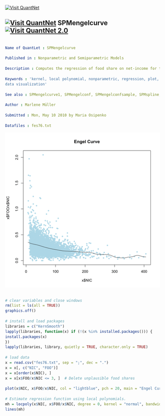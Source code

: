 
[<img src="https://github.com/QuantLet/Styleguide-and-Validation-procedure/blob/master/pictures/banner.png" alt="Visit QuantNet">](http://quantlet.de/index.php?p=info)

## [<img src="https://github.com/QuantLet/Styleguide-and-Validation-procedure/blob/master/pictures/qloqo.png" alt="Visit QuantNet">](http://quantlet.de/) **SPMengelcurve** [<img src="https://github.com/QuantLet/Styleguide-and-Validation-procedure/blob/master/pictures/QN2.png" width="60" alt="Visit QuantNet 2.0">](http://quantlet.de/d3/ia)

```yaml

Name of QuantLet : SPMengelcurve

Published in : Nonparametric and Semiparametric Models

Description : Computes the regression of food share on net-income for the UK 1976 expenditure data.

Keywords : 'kernel, local polynomial, nonparametric, regression, plot, graphical representation,
data visualization'

See also : SPMengelcurve1, SPMengelconf, SPMengelconfsample, SPMspline, SPMsplineregression

Author : Marlene Müller

Submitted : Mon, May 10 2010 by Maria Osipenko

Datafiles : fes76.txt

```

![Picture1](SPMengelcurve-1.png)


```r

# clear variables and close windows
rm(list = ls(all = TRUE))
graphics.off()

# install and load packages
libraries = c("KernSmooth")
lapply(libraries, function(x) if (!(x %in% installed.packages())) {
install.packages(x)
})
lapply(libraries, library, quietly = TRUE, character.only = TRUE)

# load data
x = read.csv("fes76.txt", sep = ";", dec = ".")
x = x[, c("NIC", "FOO")]
x = x[order(x$NIC), ]
x = x[x$FOO/x$NIC <= 3, ]  # Delete unplausible food shares

plot(x$NIC, x$FOO/x$NIC, col = "lightblue", pch = 20, main = "Engel Curve")

# Estimate regression function using local polynomials.
mh = locpoly(x$NIC, x$FOO/x$NIC, degree = 0, kernel = "normal", bandwidth = 10)
lines(mh)
```

